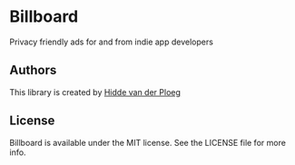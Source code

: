 # Billboard
Privacy friendly ads for and from indie app developers


## Authors
This library is created by [Hidde van der Ploeg](https://twitter.com/hiddevdploeg)

## License

Billboard is available under the MIT license. See the LICENSE file for more info.


